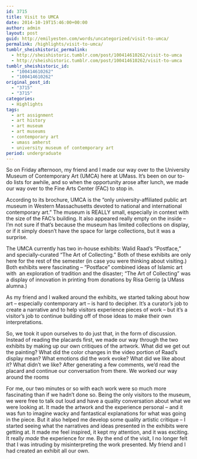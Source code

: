 ```yaml
---
id: 3715
title: Visit to UMCA
date: 2014-10-19T15:46:00+00:00
author: admin
layout: post
guid: http://emilyesten.com/words/uncategorized/visit-to-umca/
permalink: /highlights/visit-to-umca/
tumblr_sheishistoric_permalink:
  - http://sheishistoric.tumblr.com/post/100414610262/visit-to-umca
  - http://sheishistoric.tumblr.com/post/100414610262/visit-to-umca
tumblr_sheishistoric_id:
  - "100414610262"
  - "100414610262"
original_post_id:
  - "3715"
  - "3715"
categories:
  - Highlights
tags:
  - art assignment
  - art history
  - art museum
  - art museums
  - contemporary art
  - umass amherst
  - university museum of contemporary art
period: undergraduate
---
```

So on Friday afternoon, my friend and I made our way over to the University Museum of Contemporary Art (UMCA) here at UMass. It’s been on our to-do lists for awhile, and so when the opportunity arose after lunch, we made our way over to the Fine Arts Center (FAC) to stop in.

<!-- more -->According to its brochure, UMCA is the “only university-affiliated public art museum in Western Massachusetts devoted to national and international contemporary art.” The museum is REALLY small, especially in context with the size of the FAC’s building. It also appeared really empty on the inside – I’m not sure if that’s because the museum has limited collections on display, or if it simply doesn’t have the space for large collections, but it was a surprise.

The UMCA currently has two in-house exhibits: Walid Raad’s “Postface,” and specially-curated “The Art of Collecting.” Both of these exhibits are only here for the rest of the semester (in case you were thinking about visiting.) Both exhibits were fascinating – “Postface” combined ideas of Islamic art with  an exploration of tradition and the disaster; “The Art of Collecting” was a display of innovation in printing from donations by Risa Gerrig (a UMass alumna.)

As my friend and I walked around the exhibits, we started talking about how art – especially contemporary art – is hard to decipher. It’s a curator’s job to create a narrative and to help visitors experience pieces of work – but it’s a visitor’s job to continue building off of those ideas to make their own interpretations.

So, we took it upon ourselves to do just that, in the form of discussion. Instead of reading the placards first, we made our way through the two exhibits by making up our own critiques of the artwork. What did we get out the painting? What did the color changes in the video portion of Raad’s display mean? What emotions did the work evoke? What did we like about it? What didn’t we like? After generating a few comments, we’d read the placard and continue our conversation from there. We worked our way around the rooms

For me, our two minutes or so with each work were so much more fascinating than if we hadn’t done so. Being the only visitors to the museum, we were free to talk out loud and have a quality conversation about what we were looking at. It made the artwork and the experience personal – and it was fun to imagine wacky and fantastical explanations for what was going in the piece. But it also helped me develop some quality artistic critique – I started seeing what the narratives and ideas presented in the exhibits were getting at. It made me feel inspired, it kept my attention, and it was exciting. It really _made_ the experience for me. By the end of the visit, I no longer felt that I was intruding by misinterpreting the work presented. My friend and I had created an exhibit all our own. 
